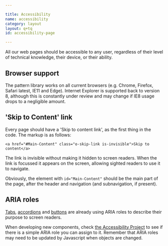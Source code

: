 ```yaml
---

title: Accessibility
name: accessibility
category: layout
layout: q+tq
id: accessibility-page

---
```


<div class="lead"><p>All our web pages should be accessible to any user, regardless of their level of technical knowledge, their device, or their ability.</p></div>

## Browser support

The pattern library works on all current browsers (e.g. Chrome, Firefox, Safari latest, IE11 and Edge). Internet Explorer is supported back to version 8, although this is constantly under review and may change if IE8 usage drops to a negligible amount.

## 'Skip to Content' link

Every page should have a 'Skip to content link', as the first thing in the code. The markup is as follows:

```markup
<a href="#Main-Content" class="o-skip-link is-invisible">Skip to content</a>
```

The link is invisible without making it hidden to screen readers. When the link is focussed it appears on the screen, allowing sighted readers to use it to navigate.

Obviously, the element with `id="Main-Content"` should be the main part of the page, after the header and navigation (and subnavigation, if present).

## ARIA roles

[Tabs](css-components/tabs.html), [accordions](css-components/accordion.html) and [buttons](css-components/buttons.html) are already using ARIA roles to describe their purpose to screen readers.

When developing new components, check [the Accessibility Project](http://a11yproject.com/patterns/) to see if there is a simple ARIA role you can assign to it. Remember that ARIA roles may need to be updated by Javascript when objects are changed.
